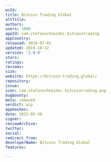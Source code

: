 ```yaml
---
wsId: 
title: Bitcoin Trading Global
altTitle: 
authors: 
users: 1000
appId: com.stefanschneider.bitcointrading
appCountry: 
released: 2019-07-01
updated: 2019-10-12
version: '2.0.0'
stars: 
ratings: 
reviews: 
size: 
website: https://bitcoin-trading.global/
repository: 
issue: 
icon: com.stefanschneider.bitcointrading.png
bugbounty: 
meta: removed
verdict: wip
appHashes: 
date: 2023-05-30
signer: 
reviewArchive: 
twitter: 
social: 
redirect_from: 
developerName: Bitcoin Trading Global
features: 

---
```


